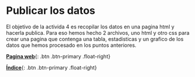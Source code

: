 # Publicar los datos
El objetivo de la activida 4 es recopilar los datos en una pagina html y hacerla publica. Para eso hemos hecho 2 archivos, uno html y otro css para crear una pagina que contenga una tabla, estadisticas y un grafico de los datos que hemos procesado en los puntos anteriores.










[**Pagina web**](/index.html){: .btn .btn-primary .float-right}

[**Índice**](../README.md){: .btn .btn-primary .float-right}
